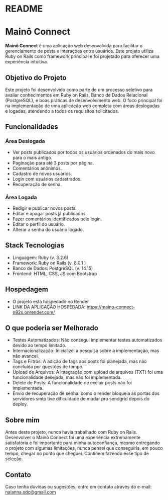 # README

# Mainô Connect

**Mainô Connect** é uma aplicação web desenvolvida para facilitar o gerenciamento de posts e interações entre usuários. Este projeto utiliza Ruby on Rails como framework principal e foi projetado para oferecer uma experiência intuitiva.

## Objetivo do Projeto

Este projeto foi desenvolvido como parte de um processo seletivo para avaliar conhecimentos em Ruby on Rails, Banco de Dados Relacional (PostgreSQL), e boas práticas de desenvolvimento web.
O foco principal foi na implementação de uma aplicação web completa com áreas deslogadas e logadas, atendendo a todos os requisitos solicitados.

## Funcionalidades

### Área Deslogada
- Ver posts publicados por todos os usuários ordenados do mais novo para o mais antigo.
- Paginação para até 3 posts por página.
- Comentários anônimos.
- Cadastro de novos usuários.
- Login com usuários cadastrados.
- Recuperação de senha.

### Área Logada
- Redigir e publicar novos posts.
- Editar e apagar posts já publicados.
- Fazer comentários identificados pelo login.
- Editar o perfil do usuário.
- Alterar a senha do usuário logado.

## Stack Tecnologias

- Linguagem: Ruby (v. 3.2.6)
- Framework: Ruby on Rails (v. 8.0.1 )
- Banco de Dados: PostgreSQL (v. 14.15)
- Frontend: HTML, CSS, JS com Bootstrap

## Hospedagem

- O projeto está hospedado no Render 
- LINK DA APLICAÇÃO HOSPEDADA: https://maino-connect-n82x.onrender.com/

## O que poderia ser Melhorado

- Testes Automatizados: Não consegui implementar testes automatizados devido ao tempo limitado.
- Internacionalização: Inicializei a pesquisa sobre a implementação, mas não avancei.
- Tags e Filtros: A adição de tags aos posts foi planejada, mas não concluída por questões de tempo.
- Upload de Arquivos: A integração com upload de arquivos (TXT) foi uma funcionalidade desejada, mas não foi implementada.
- Delete de Posts: A funcionalidade de excluir posts não foi implementada.
- Envio de recuperação de senha: como o render bloqueia as portas dos servidores smtp tive dificuldade de mudar pro sendgrid depois do deploy.

## Sobre mim

Antes deste projeto, nunca havia trabalhado com Ruby on Rails. Desenvolver o Mainô Connect foi uma experiência extremamente satisfatória e foi importante para minha autoconfiança, mesmo entregando o projeto com algumas limitações, nunca pensei que conseguiria, em pouco tempo, chegar no ponto que cheguei. Continem fazendo esse tipo de seleção.

## Contato

Caso tenha dúvidas ou sugestões, entre em contato através do e-mail: naianna.sdc@gmail.com
